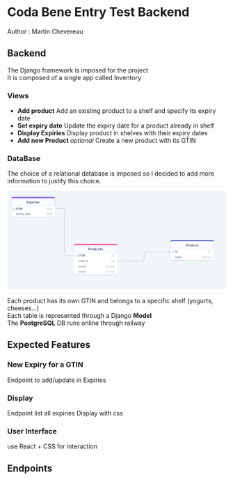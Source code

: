 # Coda Bene Entry Test Backend
Author : Martin Chevereau

## Backend
The Django framework is imposed for the project\
It is composed of a single app called Inventory

### Views
- **Add product** Add an existing product to a shelf and specify its expiry date
- **Set expiry date** Update the expiry date for a product already in shelf
- **Display Expiries** Display product in shelves with their expiry dates
- **Add new Product** *optional* Create a new product with its GTIN
### DataBase
The choice of a relational database is imposed so I decided to add more information to justify this choice.

![DB](./images/DB.png)

Each product has its own GTIN and belongs to a specific shelf (yogurts, cheeses...)\
Each table is represented through a Django **Model**\
The **PostgreSQL** DB runs online through railway


## Expected Features

### New Expiry for a GTIN
Endpoint to add/update in Expiries

### Display
Endpoint list all expiries 
Display with css

### User Interface
use React + CSS for interaction


## Endpoints
